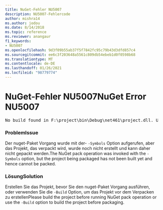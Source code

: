 ```yaml
---
title: NuGet-Fehler NU5007
description: NU5007-Fehlercode
author: mishra14
ms.author: jodou
ms.date: 8/14/2018
ms.topic: reference
ms.reviewer: anangaur
f1_keywords:
- NU5007
ms.openlocfilehash: 9d3f09b55ab37f5f7842fc95c79b43d3dfd857c4
ms.sourcegitcommit: ee6c3f203648a5561c809db54ebeb1d0f0598b68
ms.translationtype: MT
ms.contentlocale: de-DE
ms.lasthandoff: 01/26/2021
ms.locfileid: "98779774"
---
```

# <a name="nuget-error-nu5007"></a><span data-ttu-id="00b5a-103">NuGet-Fehler NU5007</span><span class="sxs-lookup"><span data-stu-id="00b5a-103">NuGet Error NU5007</span></span>
<pre>No build found in F:\project\bin\Debug\net461\project.dll. Use the -Build option or build the project.</pre>

### <a name="issue"></a><span data-ttu-id="00b5a-104">Problem</span><span class="sxs-lookup"><span data-stu-id="00b5a-104">Issue</span></span>

<span data-ttu-id="00b5a-105">Der nuget-Paket Vorgang wurde mit der- `-Symbols` Option aufgerufen, aber das Projekt, das verpackt wird, wurde noch nicht erstellt und kann daher nicht gepackt werden.</span><span class="sxs-lookup"><span data-stu-id="00b5a-105">The NuGet pack operation was invoked with the `-Symbols` option, but the project being packaged has not been built yet and hence cannot be packed.</span></span>


### <a name="solution"></a><span data-ttu-id="00b5a-106">Lösung</span><span class="sxs-lookup"><span data-stu-id="00b5a-106">Solution</span></span>

<span data-ttu-id="00b5a-107">Erstellen Sie das Projekt, bevor Sie den nuget-Paket Vorgang ausführen, oder verwenden Sie die `-Build` Option, um das Projekt vor dem Verpacken zu erstellen</span><span class="sxs-lookup"><span data-stu-id="00b5a-107">Please build the project before running NuGet pack operation or use the `-Build` option to build the project before packaging.</span></span>

